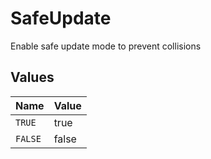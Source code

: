# SafeUpdate

Enable safe update mode to prevent collisions


## Values

| Name    | Value   |
| ------- | ------- |
| `TRUE`  | true    |
| `FALSE` | false   |